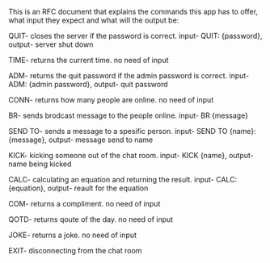 This is an RFC document that explains the commands this app has to offer, what input they expect and what will the output be:

QUIT- closes the server if the password is correct. input- QUIT: {password}, output- server shut down

TIME- returns the current time. no need of input

ADM- returns the quit password if the admin password is correct. input- ADM: {admin password}, output- quit password

CONN- returns how many people are online. no need of input

BR- sends brodcast message to the people online. input- BR {message}

SEND TO- sends a message to a spesific person. input- SEND TO {name}:{message}, output- message send to name

KICK- kicking someone out of the chat room. input- KICK {name}, output- name being kicked

CALC- calculating an equation and returning the result. input- CALC: {equation}, output- reault for the equation

COM- returns a compliment. no need of input

QOTD- returns qoute of the day. no need of input

JOKE- returns a joke. no need of input

EXIT- disconnecting from the chat room
